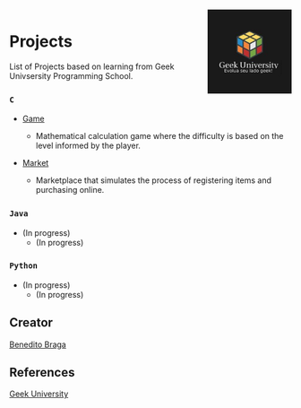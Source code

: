 <h1 align="left">Projects<a href="https://www.geekuniversity.com.br/"><img align="right" style="margin-top: -40px;" src="images/logo01.jpeg" alt="Logo" width="150"></a></h1>


List of Projects based on learning from Geek Univsersity Programming School.

### ```C```

- [Game](https://github.com/beneditobraga/geek-university-projects/tree/main/c/game "Access Here!")
    - Mathematical calculation game where the difficulty is based on the level informed by the player.

- [Market](https://github.com/beneditobraga/geek-university-projects/tree/main/c/market "Access Here!")
    - Marketplace that simulates the process of registering items and purchasing online.

### ```Java```

- (In progress)
    - (In progress)

### ```Python```

- (In progress)
    - (In progress)


## Creator

[Benedito Braga](https://www.linkedin.com/in/beneditobarroso "Meet the Creator.")

## References

[Geek University](https://www.geekuniversity.com.br/ "Access the course content here.")